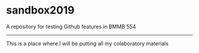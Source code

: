 # sandbox2019
A repository for testing Github features in BMMB 554

-----

This is a place where I will be putting all my colaboratory materials
